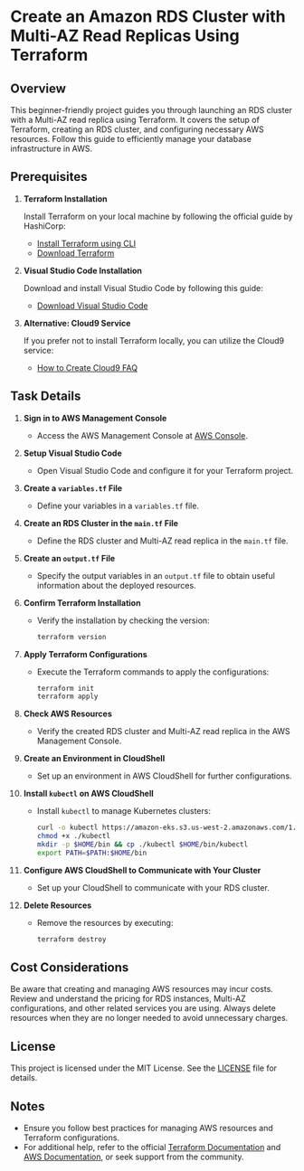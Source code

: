 # Create an Amazon RDS Cluster with Multi-AZ Read Replicas Using Terraform

## Overview

This beginner-friendly project guides you through launching an RDS cluster with a Multi-AZ read replica using Terraform. It covers the setup of Terraform, creating an RDS cluster, and configuring necessary AWS resources. Follow this guide to efficiently manage your database infrastructure in AWS. 

## Prerequisites

1. **Terraform Installation**

   Install Terraform on your local machine by following the official guide by HashiCorp:
   - [Install Terraform using CLI](https://learn.hashicorp.com/tutorials/terraform/install-cli)
   - [Download Terraform](https://www.terraform.io/downloads.html)

2. **Visual Studio Code Installation**

   Download and install Visual Studio Code by following this guide:
   - [Download Visual Studio Code](https://code.visualstudio.com/download)

3. **Alternative: Cloud9 Service**

   If you prefer not to install Terraform locally, you can utilize the Cloud9 service:
   - [How to Create Cloud9 FAQ](https://www.whizlabs.com/labs/support-document/how-to-create-cloud9-faq)

## Task Details

1. **Sign in to AWS Management Console**

   - Access the AWS Management Console at [AWS Console](https://aws.amazon.com/console/).

2. **Setup Visual Studio Code**

   - Open Visual Studio Code and configure it for your Terraform project.

3. **Create a `variables.tf` File**

   - Define your variables in a `variables.tf` file.

4. **Create an RDS Cluster in the `main.tf` File**

   - Define the RDS cluster and Multi-AZ read replica in the `main.tf` file.

5. **Create an `output.tf` File**

   - Specify the output variables in an `output.tf` file to obtain useful information about the deployed resources.

6. **Confirm Terraform Installation**

   - Verify the installation by checking the version:
     ```bash
     terraform version
     ```

7. **Apply Terraform Configurations**

   - Execute the Terraform commands to apply the configurations:
     ```bash
     terraform init
     terraform apply
     ```

8. **Check AWS Resources**

   - Verify the created RDS cluster and Multi-AZ read replica in the AWS Management Console.

9. **Create an Environment in CloudShell**

   - Set up an environment in AWS CloudShell for further configurations.

10. **Install `kubectl` on AWS CloudShell**

    - Install `kubectl` to manage Kubernetes clusters:
      ```bash
      curl -o kubectl https://amazon-eks.s3.us-west-2.amazonaws.com/1.21.2/2021-07-05/bin/linux/amd64/kubectl
      chmod +x ./kubectl
      mkdir -p $HOME/bin && cp ./kubectl $HOME/bin/kubectl
      export PATH=$PATH:$HOME/bin
      ```

11. **Configure AWS CloudShell to Communicate with Your Cluster**

    - Set up your CloudShell to communicate with your RDS cluster.

12. **Delete Resources**

    - Remove the resources by executing:
      ```bash
      terraform destroy
      ```

## Cost Considerations

Be aware that creating and managing AWS resources may incur costs. Review and understand the pricing for RDS instances, Multi-AZ configurations, and other related services you are using. Always delete resources when they are no longer needed to avoid unnecessary charges.


## License

This project is licensed under the MIT License. See the [LICENSE](LICENSE) file for details.

## Notes

- Ensure you follow best practices for managing AWS resources and Terraform configurations.
- For additional help, refer to the official [Terraform Documentation](https://www.terraform.io/docs) and [AWS Documentation](https://docs.aws.amazon.com/), or seek support from the community.
